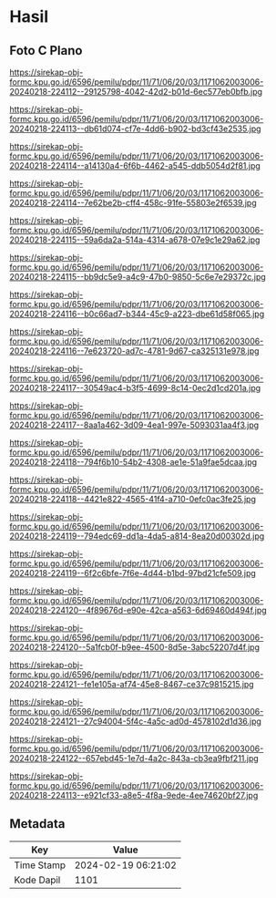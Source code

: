 # Hasil

## Foto C Plano

https://sirekap-obj-formc.kpu.go.id/6596/pemilu/pdpr/11/71/06/20/03/1171062003006-20240218-224112--29125798-4042-42d2-b01d-6ec577eb0bfb.jpg

https://sirekap-obj-formc.kpu.go.id/6596/pemilu/pdpr/11/71/06/20/03/1171062003006-20240218-224113--db61d074-cf7e-4dd6-b902-bd3cf43e2535.jpg

https://sirekap-obj-formc.kpu.go.id/6596/pemilu/pdpr/11/71/06/20/03/1171062003006-20240218-224114--a14130a4-6f6b-4462-a545-ddb5054d2f81.jpg

https://sirekap-obj-formc.kpu.go.id/6596/pemilu/pdpr/11/71/06/20/03/1171062003006-20240218-224114--7e62be2b-cff4-458c-91fe-55803e2f6539.jpg

https://sirekap-obj-formc.kpu.go.id/6596/pemilu/pdpr/11/71/06/20/03/1171062003006-20240218-224115--59a6da2a-514a-4314-a678-07e9c1e29a62.jpg

https://sirekap-obj-formc.kpu.go.id/6596/pemilu/pdpr/11/71/06/20/03/1171062003006-20240218-224115--bb9dc5e9-a4c9-47b0-9850-5c6e7e29372c.jpg

https://sirekap-obj-formc.kpu.go.id/6596/pemilu/pdpr/11/71/06/20/03/1171062003006-20240218-224116--b0c66ad7-b344-45c9-a223-dbe61d58f065.jpg

https://sirekap-obj-formc.kpu.go.id/6596/pemilu/pdpr/11/71/06/20/03/1171062003006-20240218-224116--7e623720-ad7c-4781-9d67-ca325131e978.jpg

https://sirekap-obj-formc.kpu.go.id/6596/pemilu/pdpr/11/71/06/20/03/1171062003006-20240218-224117--30549ac4-b3f5-4699-8c14-0ec2d1cd201a.jpg

https://sirekap-obj-formc.kpu.go.id/6596/pemilu/pdpr/11/71/06/20/03/1171062003006-20240218-224117--8aa1a462-3d09-4ea1-997e-5093031aa4f3.jpg

https://sirekap-obj-formc.kpu.go.id/6596/pemilu/pdpr/11/71/06/20/03/1171062003006-20240218-224118--794f6b10-54b2-4308-ae1e-51a9fae5dcaa.jpg

https://sirekap-obj-formc.kpu.go.id/6596/pemilu/pdpr/11/71/06/20/03/1171062003006-20240218-224118--4421e822-4565-41f4-a710-0efc0ac3fe25.jpg

https://sirekap-obj-formc.kpu.go.id/6596/pemilu/pdpr/11/71/06/20/03/1171062003006-20240218-224119--794edc69-dd1a-4da5-a814-8ea20d00302d.jpg

https://sirekap-obj-formc.kpu.go.id/6596/pemilu/pdpr/11/71/06/20/03/1171062003006-20240218-224119--6f2c6bfe-7f6e-4d44-b1bd-97bd21cfe509.jpg

https://sirekap-obj-formc.kpu.go.id/6596/pemilu/pdpr/11/71/06/20/03/1171062003006-20240218-224120--4f89676d-e90e-42ca-a563-6d69460d494f.jpg

https://sirekap-obj-formc.kpu.go.id/6596/pemilu/pdpr/11/71/06/20/03/1171062003006-20240218-224120--5a1fcb0f-b9ee-4500-8d5e-3abc52207d4f.jpg

https://sirekap-obj-formc.kpu.go.id/6596/pemilu/pdpr/11/71/06/20/03/1171062003006-20240218-224121--fe1e105a-af74-45e8-8467-ce37c9815215.jpg

https://sirekap-obj-formc.kpu.go.id/6596/pemilu/pdpr/11/71/06/20/03/1171062003006-20240218-224121--27c94004-5f4c-4a5c-ad0d-4578102d1d36.jpg

https://sirekap-obj-formc.kpu.go.id/6596/pemilu/pdpr/11/71/06/20/03/1171062003006-20240218-224122--657ebd45-1e7d-4a2c-843a-cb3ea9fbf211.jpg

https://sirekap-obj-formc.kpu.go.id/6596/pemilu/pdpr/11/71/06/20/03/1171062003006-20240218-224113--e921cf33-a8e5-4f8a-9ede-4ee74620bf27.jpg


## Metadata

| Key        | Value               |
| ---------- | ------------------- |
| Time Stamp | 2024-02-19 06:21:02 |
| Kode Dapil | 1101                |



